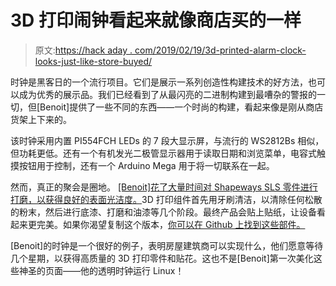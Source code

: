 # 3D 打印闹钟看起来就像商店买的一样

> 原文:[https://hack aday . com/2019/02/19/3d-printed-alarm-clock-looks-just-like-store-buyed/](https://hackaday.com/2019/02/19/3d-printed-alarm-clock-looks-just-like-store-bought/)

时钟是黑客日的一个流行项目。它们是展示一系列创造性构建技术的好方法，也可以成为优秀的展示品。我们已经看到了从最闪亮的二进制构建到最嘈杂的警报的一切，但[Benoit]提供了一些不同的东西——一个时尚的构建，看起来像是刚从商店货架上下来的。

该时钟采用内置 PI554FCH LEDs 的 7 段大显示屏，与流行的 WS2812Bs 相似，但功耗更低。还有一个有机发光二极管显示器用于读取日期和浏览菜单，电容式触摸按钮用于控制，还有一个 Arduino Mega 用于将一切联系在一起。

然而，真正的聚会是圈地。 [[Benoit]花了大量时间对 Shapeways SLS 零件进行打磨，以获得良好的表面光洁度。](https://www.frigon.info/posts/diy/shapeways-plastic-smoothing/)3D 打印组件首先用牙刷清洁，以清除任何松散的粉末，然后进行底漆、打磨和油漆等几个阶段。最终产品会贴上贴纸，让设备看起来更完美。如果你渴望复制这个版本，[你可以在 Github 上找到这些部件。](https://github.com/bfrigon/alarm-clock-v3/)

[Benoit]的时钟是一个很好的例子，表明房屋建筑商可以实现什么，他们愿意等待几个星期，以获得高质量的 3D 打印零件和贴花。这也不是[Benoit]第一次美化这些神圣的页面——他的透明时钟运行 Linux！